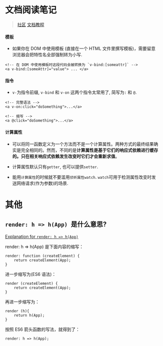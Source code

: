 # 文档阅读笔记
> [社区](https://cn.vuejs.org/)
> [文档教程](https://cn.vuejs.org/v2/guide/)

#### 模板
* 如果你在 DOM 中使用模板 (直接在一个 HTML 文件里撰写模板)，需要留意浏览器会把特性名全部强制转为小写.

```
<!-- 在 DOM 中使用模板时这段代码会被转换为 `v-bind:[someattr]` -->
<a v-bind:[someAttr]="value"> ... </a>
```

#### 指令
* `v-`为指令前缀, `v-bind` 和 `v-on` 这两个指令太常用了, 简写为`:` 和 `@`.

```
<!-- 完整语法 -->
<a v-on:click="doSomething">...</a>

<!-- 缩写 -->
<a @click="doSomething">...</a>
```

#### 计算属性
* 可以将同一函数定义为一个方法而不是一个计算属性。两种方式的最终结果确实是完全相同的。然而，不同的是**计算属性是基于它们的响应式依赖进行缓存的。只在相关响应式依赖发生改变时它们才会重新求值**。

* 计算属性默认只有`getter`, 也可以提供`setter`.

* 能用`计算属性`的时候就不要滥用`侦听属性watch`. `watch`可用于检测属性改变时发送网络请求(作为参数)的场景.

# 其他
## `render: h => h(App) `是什么意思?
[Explanation for `render: h => h(App)`](https://github.com/vuejs-templates/webpack-simple/issues/29#issuecomment-312902539)

render: h => h(App) 是下面内容的缩写：

```
render: function (createElement) {
    return createElement(App);
}
```

进一步缩写为(ES6 语法)：

```
render (createElement) {
    return createElement(App);
}
```

再进一步缩写为：

```
render (h){
    return h(App);
}
```

按照 ES6 箭头函数的写法，就得到了：

```
render: h => h(App);
```



## 

